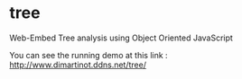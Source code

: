 # tree
Web-Embed Tree analysis using Object Oriented JavaScript

You can see the running demo at this link : <http://www.dimartinot.ddns.net/tree/>

